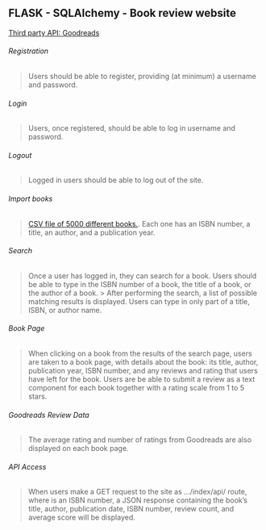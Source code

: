 ## FLASK - SQLAlchemy - Book review website
[Third party API: Goodreads](https://www.goodreads.com/api)

###### Registration 
> Users should be able to register, providing (at minimum) a username and password.

###### Login 
> Users, once registered, should be able to log in username and password.

###### Logout 
> Logged in users should be able to log out of the site.

###### Import books 
> [CSV file of 5000 different books.](https://github.com/havy-nguyen/csv-to-postgresql). Each one has an ISBN number, a title, an author, and a publication year. 

###### Search 
> Once a user has logged in, they can search for a book. Users should be able to type in the ISBN number of a book, the title of a book, or the author of a book. > After performing the search, a list of possible matching results is displayed. Users can type in only part of a title, ISBN, or author name.

###### Book Page 
> When clicking on a book from the results of the search page, users are taken to a book page, with details about the book: its title, author, publication year, ISBN number, and any reviews and rating that users have left for the book. Users are be able to submit a review as a text component for each book together with a rating scale from 1 to 5 stars. 

###### Goodreads Review Data 
> The average rating and number of ratings from Goodreads are also displayed on each book page.

###### API Access 
> When users make a GET request to the site as .../index/api/<isbn> route, where <isbn> is an ISBN number, a JSON response containing the book’s title, author, publication date, ISBN number, review count, and average score will be displayed.
